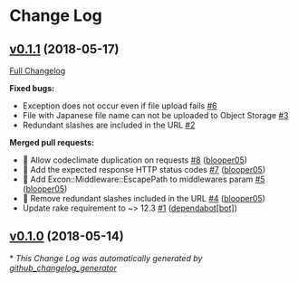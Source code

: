 # Change Log

## [v0.1.1](https://github.com/blooper05/fog-k5/tree/v0.1.1) (2018-05-17)
[Full Changelog](https://github.com/blooper05/fog-k5/compare/v0.1.0...v0.1.1)

**Fixed bugs:**

- Exception does not occur even if file upload fails [\#6](https://github.com/blooper05/fog-k5/issues/6)
- File with Japanese file name can not be uploaded to Object Storage [\#3](https://github.com/blooper05/fog-k5/issues/3)
- Redundant slashes are included in the URL [\#2](https://github.com/blooper05/fog-k5/issues/2)

**Merged pull requests:**

- 💚 Allow codeclimate duplication on requests [\#8](https://github.com/blooper05/fog-k5/pull/8) ([blooper05](https://github.com/blooper05))
- 🐛 Add the expected response HTTP status codes [\#7](https://github.com/blooper05/fog-k5/pull/7) ([blooper05](https://github.com/blooper05))
- 🐛 Add Excon::Middleware::EscapePath to middlewares param [\#5](https://github.com/blooper05/fog-k5/pull/5) ([blooper05](https://github.com/blooper05))
- 🐛 Remove redundant slashes included in the URL [\#4](https://github.com/blooper05/fog-k5/pull/4) ([blooper05](https://github.com/blooper05))
- Update rake requirement to ~\> 12.3 [\#1](https://github.com/blooper05/fog-k5/pull/1) ([dependabot[bot]](https://github.com/apps/dependabot))

## [v0.1.0](https://github.com/blooper05/fog-k5/tree/v0.1.0) (2018-05-14)


\* *This Change Log was automatically generated by [github_changelog_generator](https://github.com/skywinder/Github-Changelog-Generator)*